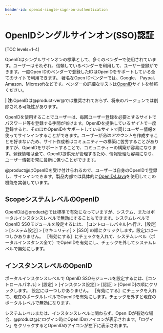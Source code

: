 ```yaml
---
header-id: openid-single-sign-on-authentication
---
```


# OpenIDシングルサインオン(SSO)認証

[TOC levels=1-4]

OpenIDはシングルサインオンの標準として、多くのベンダーで使用されています。ユーザーはそれぞれ、信頼しているベンダーを利用して、ユーザー登録ができます。一度Open IDのベンダーで登録したIDはOpenIDをサポートしている全てのサイトで利用できます。 著名なOpen IDベンダーでは、Google、 Paypal、 Amazon、Microsoftなどです。ベンダーの詳細なリストは[OpenID](http://www.openid.net/)サイトを参照ください。

| **注**:OpenIDは@product-ver@では推奨されておらず、将来のバージョンでは削除される可能性があります。

OpenIDを使用することでユーザーは、毎回ユーザー登録を必要とするサイトでパスワード等を登録する手間が省けます。OpenIDを提供している*サイト*で一度登録すると、そのほかOpenIDをサポートしているサイトで同じユーザー情報を使ってサインインすることができます。ユーザーが*別のアカウント*を作成することを好まないため、サイト作成者はコミュニティーの構築に苦労することがありますが、OpenIDをサポートすることで、コミュニティーの構築が容易になります。登録情報は全て、OpenID提供元が管理するため、情報管理も容易になり、ユーザー情報を常に最新に保つことができます。

@product@はOpenIDを受け付けられるので、ユーザーは自身のOpenIDで登録し、サインインできます。製品内部では具体的に[OpenID4Java](https://github.com/jbufu/openid4java)を使用してこの機能を実装しています。

## ScopeシステムレベルのOpenID

OpenIDは@product@では標準で有効になっていますが、システム、またはポータルインスタンスレベルで無効にすることもできます。システムレベルでOpenID SSOモジュールを設定するには、 [コントロールパネル]へ行き、[設定] > [システム設定] > [セキュリティ]  > [SSO] の順にクリックします。設定には一つしかありません。 ［有効にする］にチェックを入れて、システムレベル（ポータルインスタンス全て）でOpenIDを有効にし、チェックを外してシステムレベルで無効にします。

## インスタンスレベルのOpenID

ポータルインスタンスレベルで OpenID SSOモジュールを設定するには、[コントロールパネル] > [設定] > [インスタンス設定] > [認証] > [OpenID]の順にクリックします。
設定には一つしかありません。 
［有効にする］にチェックを入れて、現在のポータルレベルでOpenIDを有効にします。チェックを外すと現在のポータルレベルで無効になります。


システムレベルまたは、インスタンスレベルに関わらず、Open IDが有効な場合、@product@にログイン時にOpen IDのアイコンが表示されます。「ログイン」をクリックするとOpenIDのアイコンが左下に表示されます。

